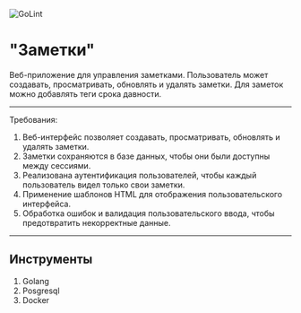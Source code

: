 ![GoLint](https://github.com/mar4ehk0/golang-notes/actions/workflows/linter.yml/badge.svg?branch=master)

# "Заметки"
Веб-приложение для управления заметками. Пользователь может создавать, просматривать, обновлять и удалять заметки. Для заметок можно добавлять теги срока давности.

---

Требования:
1. Веб-интерфейс позволяет создавать, просматривать, обновлять и удалять заметки.
1. Заметки сохраняются в базе данных, чтобы они были доступны между сессиями.
1. Реализована аутентификация пользователей, чтобы каждый пользователь видел только свои заметки.
1. Применение шаблонов HTML для отображения пользовательского интерфейса.
1. Обработка ошибок и валидация пользовательского ввода, чтобы предотвратить некорректные данные.

---
## Инструменты
1. Golang
1. Posgresql
1. Docker